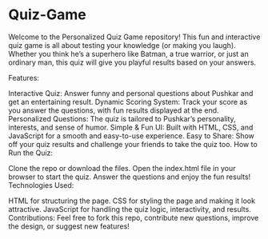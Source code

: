 # Quiz-Game
Welcome to the Personalized Quiz Game repository! This fun and interactive quiz game is all about testing your knowledge (or making you laugh). Whether you think he’s a superhero like Batman, a true warrior, or just an ordinary man, this quiz will give you playful results based on your answers.

Features:

Interactive Quiz: Answer funny and personal questions about Pushkar and get an entertaining result.
Dynamic Scoring System: Track your score as you answer the questions, with fun results displayed at the end.
Personalized Questions: The quiz is tailored to Pushkar’s personality, interests, and sense of humor.
Simple & Fun UI: Built with HTML, CSS, and JavaScript for a smooth and easy-to-use experience.
Easy to Share: Show off your quiz results and challenge your friends to take the quiz too.
How to Run the Quiz:

Clone the repo or download the files.
Open the index.html file in your browser to start the quiz.
Answer the questions and enjoy the fun results!
Technologies Used:

HTML for structuring the page.
CSS for styling the page and making it look attractive.
JavaScript for handling the quiz logic, interactivity, and results.
Contributions: Feel free to fork this repo, contribute new questions, improve the design, or suggest new features!
